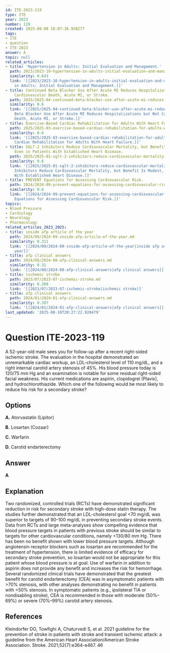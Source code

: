 ```yaml
---
id: ITE-2023-119
type: ITE
year: 2023
number: 119
created: 2025-08-08 10:07:36.938277
tags:
- ITE
- question
- ITE-2023
answer: A
topic: null
related_articles:
- title: 'Hypertension in Adults: Initial Evaluation and Management.'
  path: 2023/2023-10-hypertension-in-adults-initial-evaluation-and-management.md
  similarity: 0.643
  link: '[[2023/2023-10-hypertension-in-adults-initial-evaluation-and-management|Hypertension
    in Adults: Initial Evaluation and Management.]]'
- title: Continued Beta Blocker Use After Acute MI Reduces Hospitalizations but Not
    Cardiovascular Death, Acute MI, or Stroke.
  path: 2025/2025-04-continued-beta-blocker-use-after-acute-mi-reduces-hospitaliz.md
  similarity: 0.6
  link: '[[2025/2025-04-continued-beta-blocker-use-after-acute-mi-reduces-hospitaliz|Continued
    Beta Blocker Use After Acute MI Reduces Hospitalizations but Not Cardiovascular
    Death, Acute MI, or Stroke.]]'
- title: Exercise-Based Cardiac Rehabilitation for Adults With Heart Failure.
  path: 2025/2025-03-exercise-based-cardiac-rehabilitation-for-adults-with-heart.md
  similarity: 0.6
  link: '[[2025/2025-03-exercise-based-cardiac-rehabilitation-for-adults-with-heart|Exercise-Based
    Cardiac Rehabilitation for Adults With Heart Failure.]]'
- title: SGLT-2 Inhibitors Reduce Cardiovascular Mortality, but Benefit Is Modest,
    Even in Patients With Established Heart Disease.
  path: 2025/2025-01-sglt-2-inhibitors-reduce-cardiovascular-mortality-but-benefi.md
  similarity: 0.6
  link: '[[2025/2025-01-sglt-2-inhibitors-reduce-cardiovascular-mortality-but-benefi|SGLT-2
    Inhibitors Reduce Cardiovascular Mortality, but Benefit Is Modest, Even in Patients
    With Established Heart Disease.]]'
- title: PREVENT Equations for Assessing Cardiovascular Risk.
  path: 2024/2024-09-prevent-equations-for-assessing-cardiovascular-risk.md
  similarity: 0.6
  link: '[[2024/2024-09-prevent-equations-for-assessing-cardiovascular-risk|PREVENT
    Equations for Assessing Cardiovascular Risk.]]'
topics:
- Blood Pressure
- Cardiology
- Neurology
- Pharmacology
related_articles_2023_2025:
- title: inside afp article of the year
  path: 2024/09/2024-09-inside-afp-article-of-the-year.md
  similarity: 0.311
  link: '[[2024/09/2024-09-inside-afp-article-of-the-year|inside afp article of the
    year]]'
- title: afp clinical answers
  path: 2024/08/2024-08-afp-clinical-answers.md
  similarity: 0.31
  link: '[[2024/08/2024-08-afp-clinical-answers|afp clinical answers]]'
- title: ischemic stroke
  path: 2023/07/2023-07-ischemic-stroke.md
  similarity: 0.308
  link: '[[2023/07/2023-07-ischemic-stroke|ischemic stroke]]'
- title: afp clinical answers
  path: 2024/01/2024-01-afp-clinical-answers.md
  similarity: 0.307
  link: '[[2024/01/2024-01-afp-clinical-answers|afp clinical answers]]'
last_updated: '2025-08-10T20:27:22.920479'
---
```


# Question ITE-2023-119

A 52-year-old male sees you for follow-up after a recent right-sided ischemic stroke. The evaluation in the hospital demonstrated an unremarkable cardiac workup, an LDL-cholesterol level of 110 mg/dL, and a right internal carotid artery stenosis of 45%. His blood pressure today is 120/75 mm Hg and an examination is notable for some residual right-sided facial weakness. His current medications are aspirin, clopidogrel (Plavix), and hydrochlorothiazide. Which one of the following would be most likely to reduce his risk for a secondary stroke?

## Options

**A.** Atorvastatin (Lipitor)

**B.** Losartan (Cozaar)

**C.** Warfarin

**D.** Carotid endarterectomy

## Answer

**A**

## Explanation

Two randomized, controlled trials (RCTs) have demonstrated significant reduction in risk for secondary stroke with high-dose statin therapy. The studies further demonstrated that an LDL-cholesterol goal <70 mg/dL was superior to targets of 90–100 mg/dL in preventing secondary stroke events. Data from RCTs and large meta-analyses show compelling evidence that blood pressure targets in patients with previous stroke should be similar to targets for other cardiovascular conditions, namely <130/80 mm Hg. There has been no benefit shown with lower blood pressure targets. Although angiotensin receptor blockers such as losartan are recommended for the treatment of hypertension, there is limited evidence of efficacy for secondary stroke prevention, so losartan would not be appropriate for this patient whose blood pressure is at goal. Use of warfarin in addition to aspirin does not provide any benefit and increases the risk for hemorrhage. Several randomized clinical trials have demonstrated that the greatest benefit for carotid endarterectomy (CEA) was in asymptomatic patients with >70% stenosis, with other analyses demonstrating no benefit in patients with <50% stenosis. In symptomatic patients (e.g., ipsilateral TIA or nondisabling stroke), CEA is recommended in those with moderate (50%–69%) or severe (70%–99%) carotid artery stenosis.

## References

Kleindorfer DO, Towfighi A, Chaturvedi S, et al. 2021 guideline for the prevention of stroke in patients with stroke and transient ischemic attack: a guideline from the American Heart Association/American Stroke Association. Stroke. 2021;52(7):e364-e467. 46
